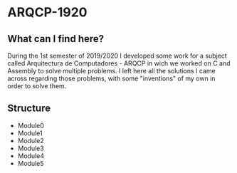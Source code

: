 # ARQCP-1920

## What can I find here?

During the 1st semester of 2019/2020 I developed some work for a subject called Arquitectura de Computadores - ARQCP in wich we worked on C and Assembly to solve multiple problems. I left here all the solutions I came across regarding those problems, with some "inventions" of my own in order to solve them.

## Structure

- Module0
- Module1
- Module2
- Module3
- Module4
- Module5
